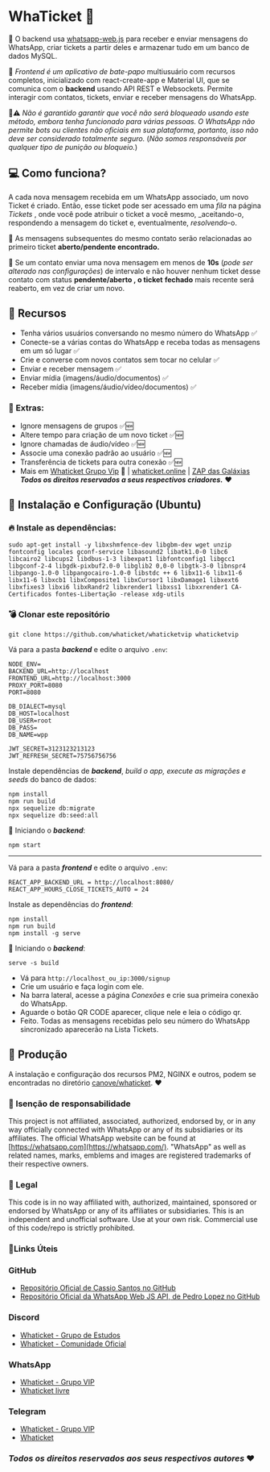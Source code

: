 # WhaTicket 🥷
📝 O backend usa [whatsapp-web.js](https://github.com/pedroslopez/whatsapp-web.js) para receber e enviar mensagens do WhatsApp, criar tickets a partir deles e armazenar tudo em um banco de dados MySQL.

📝 _Frontend é um aplicativo de bate-papo_ multiusuário com recursos completos, inicializado com react-create-app e Material UI, que se comunica com o **backend** usando API REST e Websockets. Permite interagir com contatos, tickets, enviar e receber mensagens do WhatsApp.

🚨⚠️ *Não é garantido garantir que você não será bloqueado usando este método, embora tenha funcionado para várias pessoas. O WhatsApp não permite bots ou clientes não oficiais em sua plataforma, portanto, isso não deve ser considerado totalmente seguro.* (*Não somos responsáveis por qualquer tipo de punição ou bloqueio.*)

## 💻 Como funciona?
A cada nova mensagem recebida em um WhatsApp associado, um novo Ticket é criado. Então, esse ticket pode ser acessado em uma _fila_ na página _Tickets_ , onde você pode atribuir o ticket a você mesmo, _aceitando-o, respondendo a mensagem do ticket e, eventualmente, _resolvendo_-o.

🚀 As mensagens subsequentes do mesmo contato serão relacionadas ao primeiro ticket **aberto/pendente encontrado.**

🚀 Se um contato enviar uma nova mensagem em menos de **10s** (*pode ser alterado nas configurações*) de intervalo e não houver nenhum ticket desse contato com status **pendente/aberto , o ticket** **fechado** mais recente será reaberto, em vez de criar um novo.

## 🚀 Recursos 

-   Tenha vários usuários conversando no mesmo número do WhatsApp ✅
-   Conecte-se a várias contas do WhatsApp e receba todas as mensagens em um só lugar ✅ 
-   Crie e converse com novos contatos sem tocar no celular ✅
-   Enviar e receber mensagem ✅
-   Enviar mídia (imagens/áudio/documentos) ✅
-   Receber mídia (imagens/áudio/vídeo/documentos) ✅

### 🥷 Extras:
- Ignore mensagens de grupos ✅🆕
- Altere tempo para criação de um novo ticket ✅🆕
- Ignore chamadas de áudio/vídeo ✅🆕
- Associe uma conexão padrão ao usuário ✅🆕
- Transferência de tickets para outra conexão ✅🆕
- Mais em [ Whaticket Grupo Vip](https://chat.whatsapp.com/Cmsh3jAU4DQGB0L32zIBHb) 🥷 | [whaticket.online](https://whaticket.online/) | [ZAP das Galáxias](https://www.youtube.com/channel/UCrPbAoQKz42Gm0mLdWatAEA)
***Todos os direitos reservados a seus respectivos criadores.*** ❤️

## 💯 Instalação e Configuração (Ubuntu)

###  🔥 Instale as dependências:

    sudo apt-get install -y libxshmfence-dev libgbm-dev wget unzip fontconfig locales gconf-service libasound2 libatk1.0-0 libc6 libcairo2 libcups2 libdbus-1-3 libexpat1 libfontconfig1 libgcc1 libgconf-2-4 libgdk-pixbuf2.0-0 libglib2 0,0-0 libgtk-3-0 libnspr4 libpango-1.0-0 libpangocairo-1.0-0 libstdc ++ 6 libx11-6 libx11-6 libx11-6 libxcb1 libxComposite1 libxCursor1 libxDamage1 libxext6 libxfixes3 libxi6 libxRandr2 libxrender1 libxss1 libxxrender1 CA-Certificados fontes-Libertação -release xdg-utils

###  💣 Clonar este repositório
    git clone https://github.com/whaticket/whaticketvip whaticketvip 

Vá para a pasta ***backend*** e edite o arquivo `.env`:

    NODE_ENV=
    BACKEND_URL=http://localhost
    FRONTEND_URL=http://localhost:3000
    PROXY_PORT=8080
    PORT=8080
    
    DB_DIALECT=mysql
    DB_HOST=localhost
    DB_USER=root
    DB_PASS=
    DB_NAME=wpp
    
    JWT_SECRET=3123123213123
    JWT_REFRESH_SECRET=75756756756

Instale dependências de ***backend***, *build o app, execute as migrações e seeds* do banco de dados:

    npm install
    npm run build
    npx sequelize db:migrate
    npx sequelize db:seed:all

🚀 Iniciando o ***backend***:

    npm start

---

Vá para a pasta ***frontend*** e edite o arquivo `.env`:

    REACT_APP_BACKEND_URL = http://localhost:8080/
    REACT_APP_HOURS_CLOSE_TICKETS_AUTO = 24

Instale as dependências do ***frontend***:

    npm install 
    npm run build
    npm install -g serve

🚀 Iniciando o ***backend***:

    serve -s build

-   Vá para `http://localhost_ou_ip:3000/signup`
-   Crie um usuário e faça login com ele.
-   Na barra lateral, acesse a página _Conexões_ e crie sua primeira conexão do WhatsApp.
-   Aguarde o botão QR CODE aparecer, clique nele e leia o código qr.
-   Feito. Todas as mensagens recebidas pelo seu número do WhatsApp sincronizado aparecerão na Lista Tickets.


##  🚀 Produção

A instalação e configuração dos recursos PM2, NGINX e outros, podem se encontradas no diretório [canove/whaticket](https://github.com/canove/whaticket#:~:text=Start%20frontend%20with%20pm2,%20and%20save%20pm2%20process%20list%20to%20start%20automatically%20after%20reboot:). ❤️


### 📃 Isenção de responsabilidade
 This project is not affiliated, associated, authorized, endorsed by, or in any way officially connected with WhatsApp or any of its subsidiaries or its affiliates. The official WhatsApp website can be found at  [https://whatsapp.com](https://whatsapp.com/). "WhatsApp" as well as related names, marks, emblems and images are registered trademarks of their respective owners.

### 📃  Legal 
This code is in no way affiliated with, authorized, maintained, sponsored or endorsed by WhatsApp or any of its affiliates or subsidiaries. This is an independent and unofficial software. Use at your own risk. Commercial use of this code/repo is strictly prohibited.

### 🔗Links Úteis

### GitHub

-   [Repositório Oficial de Cassio Santos no GitHub](https://github.com/canove/whaticket)
-   [Repositório Oficial da WhatsApp Web JS API, de Pedro Lopez no GitHub](https://github.com/pedroslopez/whatsapp-web.js/)

### Discord

-   [Whaticket - Grupo de Estudos](https://discord.gg/9Nw2ssrX)
-   [Whaticket - Comunidade Oficial](https://discord.gg/Dp2tTZRYHg)

### WhatsApp

-   [Whaticket - Grupo VIP  ](https://chat.whatsapp.com/Cmsh3jAU4DQGB0L32zIBHb) 
-   [Whaticket livre](https://chat.whatsapp.com/Kir4aJtQplIEk3nYjefZO6)

### Telegram

-   [Whaticket - Grupo VIP  ](https://t.me/+lEF1Ni53L2o3ZjFh) 
-   [Whaticket](https://t.me/+nwZmoBxfOhZiMmUx)


### *Todos os direitos reservados aos seus respectivos autores* ❤️
